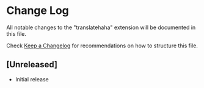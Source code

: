 # Change Log

All notable changes to the "translatehaha" extension will be documented in this file.

Check [Keep a Changelog](http://keepachangelog.com/) for recommendations on how to structure this file.

## [Unreleased]

- Initial release